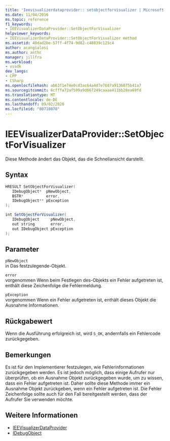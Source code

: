 ```yaml
---
title: 'Ieevisualizerdataprovider:: setobjectforvisualizer | Microsoft-Dokumentation'
ms.date: 11/04/2016
ms.topic: reference
f1_keywords:
- IEEVisualizerDataProvider::SetObjectForVisualizer
helpviewer_keywords:
- IEEVisualizerDataProvider::SetObjectForVisualizer method
ms.assetid: 40dad2be-57ff-4f74-9d82-c48039c125c4
author: acangialosi
ms.author: anthc
manager: jillfra
ms.workload:
- vssdk
dev_langs:
- CPP
- CSharp
ms.openlocfilehash: ab63f1e74e0cd3ac64a4d7e7687a9136075b41a7
ms.sourcegitcommit: 6cfffa72af599a9d667249caaaa411bb28ea69fd
ms.translationtype: MT
ms.contentlocale: de-DE
ms.lasthandoff: 09/02/2020
ms.locfileid: "80718078"
---
```

# <a name="ieevisualizerdataprovidersetobjectforvisualizer"></a>IEEVisualizerDataProvider::SetObjectForVisualizer
Diese Methode ändert das Objekt, das die Schnellansicht darstellt.

## <a name="syntax"></a>Syntax

```cpp
HRESULT SetObjectForVisualizer(
   IDebugObject*  pNewObject,
   BSTR*          error,
   IDebugObject** pException
);
```

```csharp
int SetObjectForVisualizer(
   IDebugObject     pNewObject,
   out string       error,
   out IDebugObject pException
);
```

## <a name="parameters"></a>Parameter
`pNewObject`\
in Das festzulegende-Objekt.

`error`\
vorgenommen Wenn beim Festlegen des-Objekts ein Fehler aufgetreten ist, enthält diese Zeichenfolge die Fehlermeldung.

`pException`\
vorgenommen Wenn ein Fehler aufgetreten ist, enthält dieses Objekt die Ausnahme Informationen.

## <a name="return-value"></a>Rückgabewert
 Wenn die Ausführung erfolgreich ist, wird `S_OK`, andernfalls ein Fehlercode zurückgegeben.

## <a name="remarks"></a>Bemerkungen
 Es ist für den Implementierer festzulegen, wie Fehlerinformationen zurückgegeben werden. Es ist jedoch möglich, dass einige Aufrufer nur überprüfen, ob ein Ausnahme Objekt zurückgegeben wurde, um zu wissen, dass ein Fehler aufgetreten ist. Daher sollte diese Methode immer ein Ausnahme Objekt zurückgeben, wenn ein Fehler aufgetreten ist. Die Fehler Zeichenfolge sollte auch für den Fall bereitgestellt werden, dass der Aufrufer Sie verwenden möchte.

## <a name="see-also"></a>Weitere Informationen
- [IEEVisualizerDataProvider](../../../extensibility/debugger/reference/ieevisualizerdataprovider.md)
- [IDebugObject](../../../extensibility/debugger/reference/idebugobject.md)
